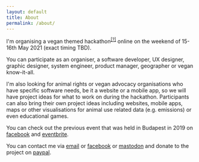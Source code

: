 ```yaml
---
layout: default
title: About
permalink: /about/
---
```


I'm organising a vegan themed hackathon<sup>[\[?\]](https://hackathon.guide/)</sup> online on the weekend of 15-16th May 2021 (exact timing TBD).

You can participate as an organiser, a software developer, UX designer, graphic designer, system engineer, product manager, geographer or vegan know-it-all.

I'm also looking for animal rights or vegan advocacy organisations who have specific software needs, be it a website or a mobile app, so we will have project ideas for what to work on during the hackathon. Participants can also bring their own project ideas including websites, mobile apps, maps or other visualisations for animal use related data (e.g. emissions) or even educational games.

You can check out the previous event that was held in Budapest in 2019 on [facebook](https://www.facebook.com/events/517211538807284/) and [eventbrite](https://www.eventbrite.com/e/vegan-hackathon-budapest-tickets-57830983027).

You can contact me via [email](mailto:selator@protonmail.com) or [facebook](https://www.facebook.com/vegan.hackathon/) or [mastodon](https://boltcutter.network/@veganhackathon) and donate to the project on [paypal](https://www.paypal.me/veganhackathon).
